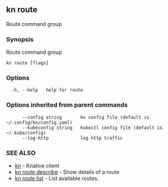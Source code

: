 ## kn route

Route command group

### Synopsis

Route command group

```
kn route [flags]
```

### Options

```
  -h, --help   help for route
```

### Options inherited from parent commands

```
      --config string       kn config file (default is ~/.config/kn/config.yaml)
      --kubeconfig string   kubectl config file (default is ~/.kube/config)
      --log-http            log http traffic
```

### SEE ALSO

- [kn](kn.md) - Knative client
- [kn route describe](kn_route_describe.md) - Show details of a route
- [kn route list](kn_route_list.md) - List available routes.
